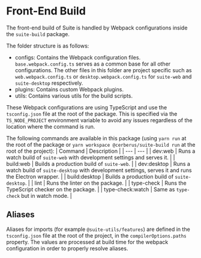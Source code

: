 # Front-End Build

The front-end build of Suite is handled by Webpack configurations inside the `suite-build` package.

The folder structure is as follows:

-   configs: Contains the Webpack configuration files. `base.webpack.config.ts` serves as a common base for all other configurations. The other files in this folder are project specific such as `web.webpack.config.ts` or `desktop.webpack.config.ts` for `suite-web` and `suite-desktop` respectively.
-   plugins: Contains custom Webpack plugins.
-   utils: Contains various utils for the build scripts.

These Webpack configurations are using TypeScript and use the `tsconfig.json` file at the root of the package. This is specified via the `TS_NODE_PROJECT` environment variable to avoid any issues regardless of the location where the command is run.

The following commands are available in this package (using `yarn run` at the root of the package or `yarn workspace @cerberus/suite-build run` at the root of the project):
| Command | Description |
| --- | --- |
| dev:web | Runs a watch build of `suite-web` with development settings and serves it. |
| build:web | Builds a production build of `suite-web`. |
| dev:desktop | Runs a watch build of `suite-desktop` with development settings, serves it and runs the Electron wrapper. |
| build:desktop | Builds a production build of `suite-desktop`. |
| lint | Runs the linter on the package. |
| type-check | Runs the TypeScript checker on the package. |
| type-check:watch | Same as `type-check` but in watch mode. |

## Aliases

Aliases for imports (for example `@suite-utils/features`) are defined in the `tsconfig.json` file at the root of the project, in the `compilerOptions.paths` property. The values are processed at build time for the webpack configuration in order to properly resolve aliases.
